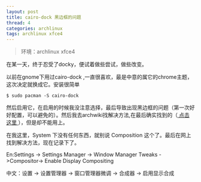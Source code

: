 ```yaml
---
layout: post
title: cairo-dock 黑边框的问题 
thread: 4
categories: archlinux
tags: archlinux xfce4 
---
```


> 环境：archlinux xfce4    

在某一天，终于忍受了docky，便试着做些尝试，做些改变。  

以前在gnome下用过cairo-dock ,一直很喜欢，最是中意的属它的chrome主题，这次决定就换成它。安装很简单

    $ sudo pacman -S cairo-dock 

然后启用它，在启用的时候我没注意选择，最后导致出现黑边框的问题（第一次好好配置，可以避免的）。然后我去archwiki找解决方法,在最后确实找到的（<a href="https://wiki.archlinux.org/index.php/Cairo-Dock" targen="_blank"> 点击这里 </a> ），但是却不能用上。 

 在我这里，System 下没有任何东西，就别说 Composition 这个了。最后在网上找到解决方法，现在记录下了。 
 
 En:Settings -> Settings Manager -> Window Manager Tweaks ->Compositor-> Enable Display Compositing
 
 中文：设置 -> 设置管理器 -> 窗口管理器微调 -> 合成器 -> 启用显示合成 
 
